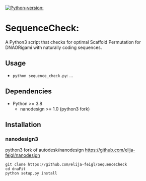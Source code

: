 [![Python-version:](https://img.shields.io/badge/python-v3.8-green)]()

# SequenceCheck:

A Python3 script that checks for optimal Scaffold Permutation for DNAORigami with naturally coding sequences.


## Usage
 * `python sequence_check.py`:
...


## Dependencies

* Python >= 3.8
  * nanodesign >= 1.0 (python3 fork)


## Installation


### nanodesign3
python3 fork of autodesk/nanodesign
https://github.com/elija-feigl/nanodesign


    git clone https://github.com/elija-feigl/SequenceCheck
    cd dnaFit
    python setup.py install

